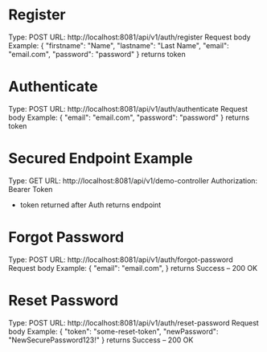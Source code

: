 

# Register
   Type: POST
   URL: http://localhost:8081/api/v1/auth/register
   Request body Example:
   {
       "firstname": "Name",
       "lastname": "Last Name",
       "email": "email.com",
       "password": "password"
   }
   returns token

# Authenticate
   Type: POST
   URL: http://localhost:8081/api/v1/auth/authenticate
   Request body Example:
   {
   "email": "email.com",
   "password": "password"
   }
   returns token

# Secured Endpoint Example
   Type: GET
   URL: http://localhost:8081/api/v1/demo-controller
   Authorization: Bearer Token
   - token returned after Auth
   returns endpoint

# Forgot Password
   Type: POST
   URL: http://localhost:8081/api/v1/auth/forgot-password
   Request body Example:
   {
   "email": "email.com",
   }
   returns Success – 200 OK

# Reset Password
   Type: POST
   URL: http://localhost:8081/api/v1/auth/reset-password
   Request body Example:
   {
     "token": "some-reset-token",
     "newPassword": "NewSecurePassword123!"
   }
   returns Success – 200 OK


